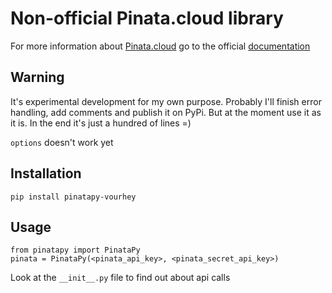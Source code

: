 # Non-official Pinata.cloud library

For more information about [Pinata.cloud](pinata.cloud) go to the official [documentation](https://pinata.cloud/documentation#GettingStarted)

## Warning

It's experimental development for my own purpose. Probably I'll finish error handling, add comments and publish it on PyPi.
But at the moment use it as it is. In the end it's just a hundred of lines =)

`options` doesn't work yet

## Installation

```
pip install pinatapy-vourhey
```

## Usage

```
from pinatapy import PinataPy
pinata = PinataPy(<pinata_api_key>, <pinata_secret_api_key>)
```

Look at the `__init__.py` file to find out about api calls

